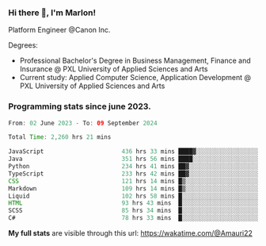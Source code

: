 
### Hi there 👋, I'm Marlon!

Platform Engineer @Canon Inc.

Degrees: 
- Professional Bachelor's Degree in Business Management, Finance and Insurance @ PXL University of Applied Sciences and Arts
- Current study: Applied Computer Science, Application Development @ PXL University of Applied Sciences and Arts

### Programming stats since june 2023.
<!--START_SECTION:waka-->

```java
From: 02 June 2023 - To: 09 September 2024

Total Time: 2,260 hrs 21 mins

JavaScript                      436 hrs 33 mins ████▓░░░░░░░░░░░░░░░░░░░░   19.03 %
Java                            351 hrs 56 mins ████░░░░░░░░░░░░░░░░░░░░░   15.34 %
Python                          234 hrs 41 mins ██▓░░░░░░░░░░░░░░░░░░░░░░   10.23 %
TypeScript                      233 hrs 42 mins ██▓░░░░░░░░░░░░░░░░░░░░░░   10.19 %
CSS                             121 hrs 14 mins █▒░░░░░░░░░░░░░░░░░░░░░░░   05.29 %
Markdown                        109 hrs 14 mins █▒░░░░░░░░░░░░░░░░░░░░░░░   04.76 %
Liquid                          102 hrs 58 mins █░░░░░░░░░░░░░░░░░░░░░░░░   04.49 %
HTML                            93 hrs 43 mins  █░░░░░░░░░░░░░░░░░░░░░░░░   04.09 %
SCSS                            85 hrs 34 mins  █░░░░░░░░░░░░░░░░░░░░░░░░   03.73 %
C#                              78 hrs 33 mins  █░░░░░░░░░░░░░░░░░░░░░░░░   03.43 %
```

<!--END_SECTION:waka-->
**My full stats** are visible through this url: https://wakatime.com/@Amauri22
